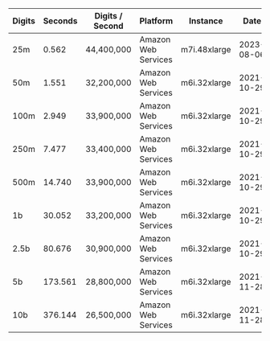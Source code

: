 | Digits | Seconds | Digits / Second | Platform | Instance | Date | Files |
| ------ | ------- | --------------- | -------- | -------- | ---- | ----- |
| 25m | 0.562 | 44,400,000 | Amazon Web Services | m7i.48xlarge | 2023-08-06 | [cfg](../Amazon%20Web%20Services/m7i.48xlarge/Log10%282%29%20%5BMachin%20%284%20terms%29%5D/Log10%282%29%20-%2020230806-122036.cfg) [out](../Amazon%20Web%20Services/m7i.48xlarge/Log10%282%29%20%5BMachin%20%284%20terms%29%5D/Log10%282%29%20-%2020230806-122036.out) [txt](../Amazon%20Web%20Services/m7i.48xlarge/Log10%282%29%20%5BMachin%20%284%20terms%29%5D/Log10%282%29%20-%2020230806-122036.txt) |
| 50m | 1.551 | 32,200,000 | Amazon Web Services | m6i.32xlarge | 2021-10-29 | [cfg](../Amazon%20Web%20Services/m6i.32xlarge/Log10%282%29%20%5BMachin%20%284%20terms%29%5D/Log10%282%29%20-%2020211029-161622.cfg) [out](../Amazon%20Web%20Services/m6i.32xlarge/Log10%282%29%20%5BMachin%20%284%20terms%29%5D/Log10%282%29%20-%2020211029-161622.out) [txt](../Amazon%20Web%20Services/m6i.32xlarge/Log10%282%29%20%5BMachin%20%284%20terms%29%5D/Log10%282%29%20-%2020211029-161622.txt) |
| 100m | 2.949 | 33,900,000 | Amazon Web Services | m6i.32xlarge | 2021-10-29 | [cfg](../Amazon%20Web%20Services/m6i.32xlarge/Log10%282%29%20%5BMachin%20%284%20terms%29%5D/Log10%282%29%20-%2020211029-161635.cfg) [out](../Amazon%20Web%20Services/m6i.32xlarge/Log10%282%29%20%5BMachin%20%284%20terms%29%5D/Log10%282%29%20-%2020211029-161635.out) [txt](../Amazon%20Web%20Services/m6i.32xlarge/Log10%282%29%20%5BMachin%20%284%20terms%29%5D/Log10%282%29%20-%2020211029-161635.txt) |
| 250m | 7.477 | 33,400,000 | Amazon Web Services | m6i.32xlarge | 2021-10-29 | [cfg](../Amazon%20Web%20Services/m6i.32xlarge/Log10%282%29%20%5BMachin%20%284%20terms%29%5D/Log10%282%29%20-%2020211029-161700.cfg) [out](../Amazon%20Web%20Services/m6i.32xlarge/Log10%282%29%20%5BMachin%20%284%20terms%29%5D/Log10%282%29%20-%2020211029-161700.out) [txt](../Amazon%20Web%20Services/m6i.32xlarge/Log10%282%29%20%5BMachin%20%284%20terms%29%5D/Log10%282%29%20-%2020211029-161700.txt) |
| 500m | 14.740 | 33,900,000 | Amazon Web Services | m6i.32xlarge | 2021-10-29 | [cfg](../Amazon%20Web%20Services/m6i.32xlarge/Log10%282%29%20%5BMachin%20%284%20terms%29%5D/Log10%282%29%20-%2020211029-173055.cfg) [out](../Amazon%20Web%20Services/m6i.32xlarge/Log10%282%29%20%5BMachin%20%284%20terms%29%5D/Log10%282%29%20-%2020211029-173055.out) [txt](../Amazon%20Web%20Services/m6i.32xlarge/Log10%282%29%20%5BMachin%20%284%20terms%29%5D/Log10%282%29%20-%2020211029-173055.txt) |
| 1b | 30.052 | 33,200,000 | Amazon Web Services | m6i.32xlarge | 2021-10-29 | [cfg](../Amazon%20Web%20Services/m6i.32xlarge/Log10%282%29%20%5BMachin%20%284%20terms%29%5D/Log10%282%29%20-%2020211029-173129.cfg) [out](../Amazon%20Web%20Services/m6i.32xlarge/Log10%282%29%20%5BMachin%20%284%20terms%29%5D/Log10%282%29%20-%2020211029-173129.out) [txt](../Amazon%20Web%20Services/m6i.32xlarge/Log10%282%29%20%5BMachin%20%284%20terms%29%5D/Log10%282%29%20-%2020211029-173129.txt) |
| 2.5b | 80.676 | 30,900,000 | Amazon Web Services | m6i.32xlarge | 2021-10-29 | [cfg](../Amazon%20Web%20Services/m6i.32xlarge/Log10%282%29%20%5BMachin%20%284%20terms%29%5D/Log10%282%29%20-%2020211029-205146.cfg) [out](../Amazon%20Web%20Services/m6i.32xlarge/Log10%282%29%20%5BMachin%20%284%20terms%29%5D/Log10%282%29%20-%2020211029-205146.out) [txt](../Amazon%20Web%20Services/m6i.32xlarge/Log10%282%29%20%5BMachin%20%284%20terms%29%5D/Log10%282%29%20-%2020211029-205146.txt) |
| 5b | 173.561 | 28,800,000 | Amazon Web Services | m6i.32xlarge | 2021-11-28 | [cfg](../Amazon%20Web%20Services/m6i.32xlarge/Log10%282%29%20%5BMachin%20%284%20terms%29%5D/Log10%282%29%20-%2020211128-010110.cfg) [out](../Amazon%20Web%20Services/m6i.32xlarge/Log10%282%29%20%5BMachin%20%284%20terms%29%5D/Log10%282%29%20-%2020211128-010110.out) [txt](../Amazon%20Web%20Services/m6i.32xlarge/Log10%282%29%20%5BMachin%20%284%20terms%29%5D/Log10%282%29%20-%2020211128-010110.txt) |
| 10b | 376.144 | 26,500,000 | Amazon Web Services | m6i.32xlarge | 2021-11-28 | [cfg](../Amazon%20Web%20Services/m6i.32xlarge/Log10%282%29%20%5BMachin%20%284%20terms%29%5D/Log10%282%29%20-%2020211128-153329.cfg) [out](../Amazon%20Web%20Services/m6i.32xlarge/Log10%282%29%20%5BMachin%20%284%20terms%29%5D/Log10%282%29%20-%2020211128-153329.out) [txt](../Amazon%20Web%20Services/m6i.32xlarge/Log10%282%29%20%5BMachin%20%284%20terms%29%5D/Log10%282%29%20-%2020211128-153329.txt) |
